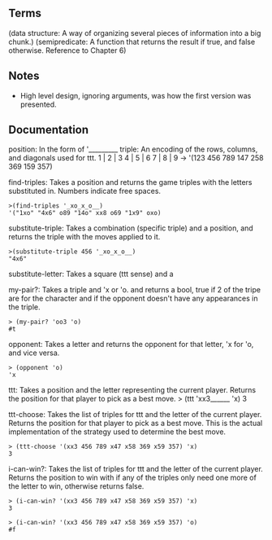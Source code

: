 Terms
-----
(data structure: A way of organizing several pieces of information into a big chunk.)
(semipredicate: A function that returns the result if true, and false otherwise. Reference to Chapter 6)

Notes
-----
* High level design, ignoring arguments, was how the first version was presented.

Documentation
-------------
position: In the form of '_________
triple: An encoding of the rows, columns, and diagonals used for ttt.
    1 | 2 | 3
    4 | 5 | 6
    7 | 8 | 9 -> '(123 456 789 147 258 369 159 357)

find-triples: Takes a position and returns the game triples with the letters substituted in. Numbers indicate free spaces.

    >(find-triples '_xo_x_o__)
    '("1xo" "4x6" o89 "14o" xx8 o69 "1x9" oxo)

substitute-triple: Takes a combination (specific triple) and a position, and returns the triple with the moves applied to it.

    >(substitute-triple 456 '_xo_x_o__)
    "4x6"

substitute-letter: Takes a square (ttt sense) and a

my-pair?: Takes a triple and 'x or 'o. and returns a bool, true if 2 of the tripe are for the character and if the opponent doesn't have any appearances in the triple.

    > (my-pair? 'oo3 'o)
    #t

opponent: Takes a letter and returns the opponent for that letter, 'x for 'o, and vice versa.

    > (opponent 'o)
    'x

ttt: Takes a position and the letter representing the current player. Returns the position for that player to pick as a best move.
    > (ttt 'xx3______ 'x)
    3

ttt-choose: Takes the list of triples for ttt and the letter of the current player. Returns the position for that player to pick as a best move. This is the actual implementation of the strategy used to determine the best move.

    > (ttt-choose '(xx3 456 789 x47 x58 369 x59 357) 'x)
    3

i-can-win?: Takes the list of triples for ttt and the letter of the current player. Returns the position to win with if any of the triples only need one more of the letter to win, otherwise returns false.

    > (i-can-win? '(xx3 456 789 x47 x58 369 x59 357) 'x)
    3

    > (i-can-win? '(xx3 456 789 x47 x58 369 x59 357) 'o)
    #f
